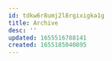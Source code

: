 ```yaml
---
id: tdkw6r8umj2l8rgixigka1g
title: Archive
desc: ''
updated: 1655516788141
created: 1655185040895
---
```

